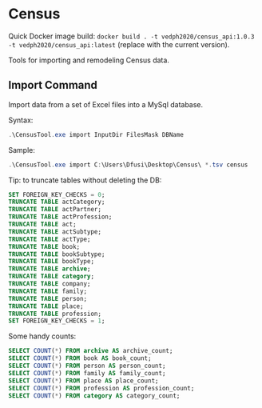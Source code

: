 # Census

Quick Docker image build: `docker build . -t vedph2020/census_api:1.0.3 -t vedph2020/census_api:latest` (replace with the current version).

Tools for importing and remodeling Census data.

## Import Command

Import data from a set of Excel files into a MySql database.

Syntax:

```ps1
.\CensusTool.exe import InputDir FilesMask DBName
```

Sample:

```ps1
.\CensusTool.exe import C:\Users\Dfusi\Desktop\Census\ *.tsv census
```

Tip: to truncate tables without deleting the DB:

```sql
SET FOREIGN_KEY_CHECKS = 0;
TRUNCATE TABLE actCategory;
TRUNCATE TABLE actPartner;
TRUNCATE TABLE actProfession;
TRUNCATE TABLE act;
TRUNCATE TABLE actSubtype;
TRUNCATE TABLE actType;
TRUNCATE TABLE book;
TRUNCATE TABLE bookSubtype;
TRUNCATE TABLE bookType;
TRUNCATE TABLE archive;
TRUNCATE TABLE category;
TRUNCATE TABLE company;
TRUNCATE TABLE family;
TRUNCATE TABLE person;
TRUNCATE TABLE place;
TRUNCATE TABLE profession;
SET FOREIGN_KEY_CHECKS = 1;
```

Some handy counts:

```sql
SELECT COUNT(*) FROM archive AS archive_count;
SELECT COUNT(*) FROM book AS book_count;
SELECT COUNT(*) FROM person AS person_count;
SELECT COUNT(*) FROM family AS family_count;
SELECT COUNT(*) FROM place AS place_count;
SELECT COUNT(*) FROM profession AS profession_count;
SELECT COUNT(*) FROM category AS category_count;
```
